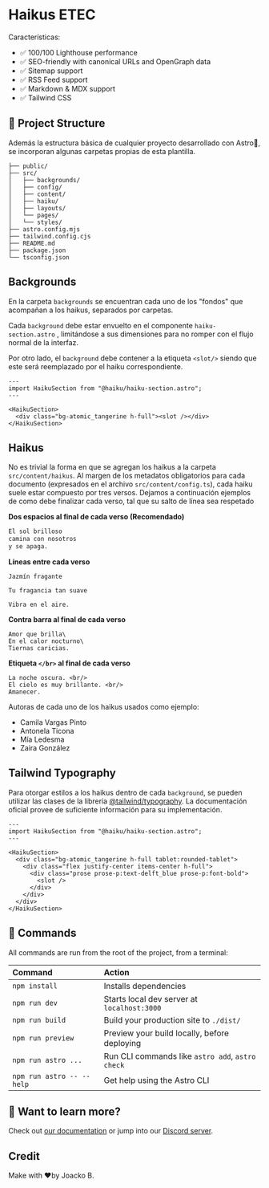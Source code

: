 # Haikus ETEC

Características:

- ✅ 100/100 Lighthouse performance
- ✅ SEO-friendly with canonical URLs and OpenGraph data
- ✅ Sitemap support
- ✅ RSS Feed support
- ✅ Markdown & MDX support
- ✅ Tailwind CSS

## 🚀 Project Structure

Además la estructura básica de cualquier proyecto desarrollado con Astro🚀, se incorporan algunas carpetas propias de esta plantilla.

```
├── public/
├── src/
│   ├── backgrounds/
│   ├── config/
│   ├── content/
│   ├── haiku/
│   ├── layouts/
│   └── pages/
│   └── styles/
├── astro.config.mjs
├── tailwind.config.cjs
├── README.md
├── package.json
└── tsconfig.json
```

## Backgrounds

En la carpeta `backgrounds` se encuentran cada uno de los "fondos" que acompañan a los haikus, separados por carpetas. 

Cada `background` debe estar envuelto en el componente `haiku-section.astro` , limitándose a sus dimensiones para no romper con el flujo normal de la interfaz. 

Por otro lado, el `background` debe contener a la etiqueta `<slot/>` siendo que este será reemplazado por el haiku correspondiente.

```react
---
import HaikuSection from "@haiku/haiku-section.astro";
---

<HaikuSection>
  <div class="bg-atomic_tangerine h-full"><slot /></div>
</HaikuSection>
```



## Haikus

No es trivial la forma en que se agregan los haikus a la carpeta `src/content/haikus`. Al margen de los metadatos obligatorios para cada documento (expresados en el archivo `src/content/config.ts`), cada haiku suele estar compuesto por tres versos. Dejamos a continuación ejemplos de como debe finalizar cada verso, tal que su salto de línea sea respetado

**Dos espacios al final de cada verso (Recomendado)**

```tex
El sol brilloso  
camina con nosotros  
y se apaga.
```

**Líneas entre cada verso**

```
Jazmín fragante

Tu fragancia tan suave

Vibra en el aire.
```

**Contra barra al final de cada verso**

```
Amor que brilla\
En el calor nocturno\
Tiernas caricias.
```

**Etiqueta `</br>` al final de cada verso**

```
La noche oscura. <br/>
El cielo es muy brillante. <br/>
Amanecer.
```

Autoras de cada uno de los haikus usados como ejemplo:

- Camila Vargas Pinto
- Antonela Ticona
- Mía Ledesma
- Zaira González

## Tailwind Typography

Para otorgar estilos a los haikus dentro de cada `background`, se pueden utilizar las clases de la librería [@tailwind/typography](https://docs.astro.build/en/recipes/tailwind-rendered-markdown/). La documentación oficial provee de suficiente información para su implementación.

```react
---
import HaikuSection from "@haiku/haiku-section.astro";
---

<HaikuSection>
  <div class="bg-atomic_tangerine h-full tablet:rounded-tablet">
    <div class="flex justify-center items-center h-full">
      <div class="prose prose-p:text-delft_blue prose-p:font-bold">
        <slot />
      </div>
    </div>
  </div>
</HaikuSection>

```



## 🧞 Commands

All commands are run from the root of the project, from a terminal:

| Command                   | Action                                           |
| :------------------------ | :----------------------------------------------- |
| `npm install`             | Installs dependencies                            |
| `npm run dev`             | Starts local dev server at `localhost:3000`      |
| `npm run build`           | Build your production site to `./dist/`          |
| `npm run preview`         | Preview your build locally, before deploying     |
| `npm run astro ...`       | Run CLI commands like `astro add`, `astro check` |
| `npm run astro -- --help` | Get help using the Astro CLI                     |

## 👀 Want to learn more?

Check out [our documentation](https://docs.astro.build) or jump into our [Discord server](https://astro.build/chat).

## Credit

Make with ❤️by Joacko B.
